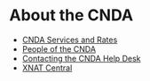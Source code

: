 # About the CNDA

- [CNDA Services and Rates](CNDA_Services_and_Rates.md)
- [People of the CNDA](People_of_the_CNDA.md)
- [Contacting the CNDA Help Desk](Contacting_the_CNDA_Help_Desk.md)
- [XNAT Central](XNAT_Central.md)
